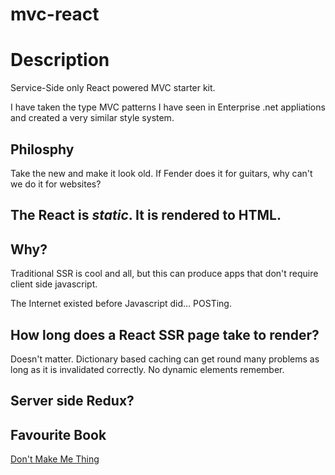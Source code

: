 # mvc-react

# Description
Service-Side only React powered MVC starter kit.

I have taken the type MVC patterns I have seen in Enterprise .net appliations and created a very similar style system.

## Philosphy
Take the new and make it look old. If Fender does it for guitars, why can't we do it for websites?

The React is *static*. It is rendered to HTML.
--
## Why?
Traditional SSR is cool and all, but this can produce apps that don't require client side javascript.

The Internet existed before Javascript did... <forms> POSTing.

## How long does a React SSR page take to render?

Doesn't matter. Dictionary based caching can get round many problems as long as it is invalidated correctly. No dynamic elements remember.

## Server side Redux?



## Favourite Book

[Don't Make Me Thing](https://en.wikipedia.org/wiki/Don%27t_Make_Me_Think)

